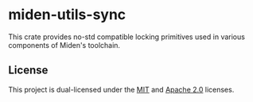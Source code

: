 # miden-utils-sync

This crate provides no-std compatible locking primitives used in various components of Miden's toolchain.

## License
This project is dual-licensed under the [MIT](http://opensource.org/licenses/MIT) and [Apache 2.0](https://opensource.org/license/apache-2-0) licenses.
